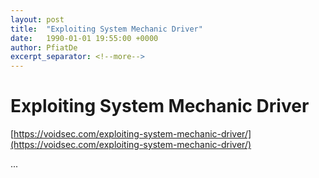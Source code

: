 ```yaml
---
layout: post
title:  "Exploiting System Mechanic Driver"
date:   1990-01-01 19:55:00 +0000
author: PfiatDe
excerpt_separator: <!--more-->
---
```


# Exploiting System Mechanic Driver
[https://voidsec.com/exploiting-system-mechanic-driver/](https://voidsec.com/exploiting-system-mechanic-driver/)

...
<!--more-->
